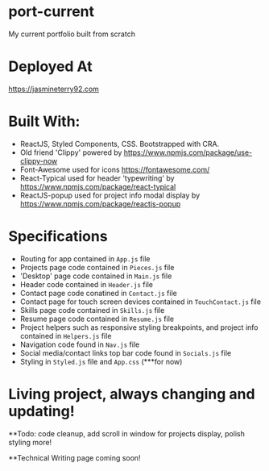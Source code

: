 # port-current
My current portfolio built from scratch

# Deployed At
https://jasmineterry92.com

# Built With:
* ReactJS, Styled Components, CSS. Bootstrapped with CRA. 
* Old friend 'Clippy' powered by https://www.npmjs.com/package/use-clippy-now
* Font-Awesome used for icons https://fontawesome.com/
* React-Typical used for header 'typewriting' by https://www.npmjs.com/package/react-typical
* ReactJS-popup used for project info modal display by https://www.npmjs.com/package/reactjs-popup

# Specifications

* Routing for app contained in `App.js` file
* Projects page code contained in `Pieces.js` file
* 'Desktop' page code contained in `Main.js` file
* Header code contained in `Header.js` file
* Contact page code conatined in `Contact.js` file
* Contact page for touch screen devices contained in `TouchContact.js` file
* Skills page code contained in `Skills.js` file
* Resume page code contained in `Resume.js` file
* Project helpers such as responsive styling breakpoints, and project info contained in `Helpers.js` file
* Navigation code found in `Nav.js` file
* Social media/contact links top bar code found in `Socials.js` file
* Styling in `Styled.js` file and `App.css` (***for now)


# Living project, always changing and updating!

**Todo: code cleanup, add scroll in window for projects display, polish styling more!

**Technical Writing page coming soon!

